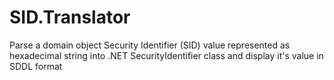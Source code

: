 # SID.Translator
Parse a domain object Security Identifier (SID) value represented as hexadecimal string into .NET SecurityIdentifier class and display it's value in SDDL format
